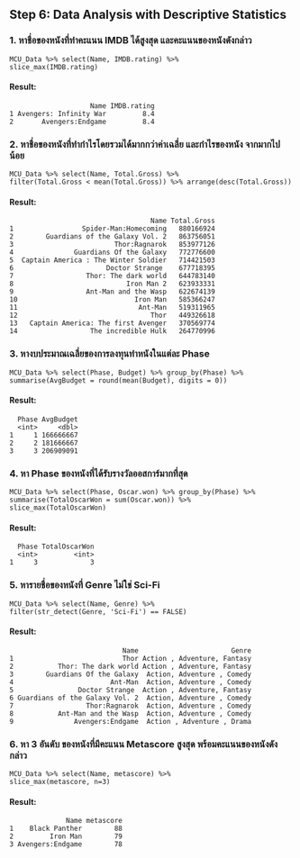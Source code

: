 ## Step 6: Data Analysis with Descriptive Statistics


### 1. หาชื่อของหนังที่ทำคะแนน IMDB ได้สูงสุด และคะแนนของหนังดังกล่าว
```{R}
MCU_Data %>% select(Name, IMDB.rating) %>%
slice_max(IMDB.rating)
```
#### Result:
```{R}
                    Name IMDB.rating
1 Avengers: Infinity War         8.4
2       Avengers:Endgame         8.4
```

### 2. หาชื่อของหนังที่ทำกำไรโดยรวมได้มากกว่าค่าเฉลี่ย และกำไรของหนัง จากมากไปน้อย
```{R}
MCU_Data %>% select(Name, Total.Gross) %>%
filter(Total.Gross < mean(Total.Gross)) %>% arrange(desc(Total.Gross))
```
#### Result:
```{R}
                                   Name Total.Gross
1                 Spider-Man:Homecoming   880166924
2        Guardians of the Galaxy Vol. 2   863756051
3                         Thor:Ragnarok   853977126
4               Guardians Of the Galaxy   772776600
5  Captain America : The Winter Soldier   714421503
6                       Doctor Strange    677718395
7                  Thor: The dark world   644783140
8                            Iron Man 2   623933331
9                  Ant-Man and the Wasp   622674139
10                             Iron Man   585366247
11                              Ant-Man   519311965
12                                 Thor   449326618
13   Captain America: The first Avenger   370569774
14                  The incredible Hulk   264770996
```

### 3. หางบประมาณเฉลี่ยของการลงทุนทำหนังในแต่ละ Phase
```{R}
MCU_Data %>% select(Phase, Budget) %>% group_by(Phase) %>% 
summarise(AvgBudget = round(mean(Budget), digits = 0))
```
#### Result:
```{R}
  Phase AvgBudget
  <int>     <dbl>
1     1 166666667
2     2 181666667
3     3 206909091
```

### 4. หา Phase ของหนังที่ได้รับรางวัลออสการ์มากที่สุด
```{R}
MCU_Data %>% select(Phase, Oscar.won) %>% group_by(Phase) %>% 
summarise(TotalOscarWon = sum(Oscar.won)) %>%
slice_max(TotalOscarWon)
```
#### Result:
```{R}
  Phase TotalOscarWon
  <int>         <int>
1     3             3
```

### 5. หารายชื่อของหนังที่ Genre ไม่ใช่ Sci-Fi
```{R}
MCU_Data %>% select(Name, Genre) %>%
filter(str_detect(Genre, 'Sci-Fi') == FALSE)
```
#### Result:
```{R}
                            Name                       Genre
1                           Thor Action , Adventure, Fantasy
2           Thor: The dark world Action , Adventure, Fantasy
3        Guardians Of the Galaxy  Action, Adventure , Comedy
4                        Ant-Man  Action, Adventure , Comedy
5                Doctor Strange  Action , Adventure, Fantasy
6 Guardians of the Galaxy Vol. 2  Action, Adventure , Comedy
7                  Thor:Ragnarok  Action, Adventure , Comedy
8           Ant-Man and the Wasp  Action, Adventure , Comedy
9               Avengers:Endgame  Action , Adventure , Drama
```

### 6. หา 3 อันดับ ของหนังที่มีคะแนน Metascore สูงสุด พร้อมคะแนนของหนังดังกล่าว
```{R}
MCU_Data %>% select(Name, metascore) %>%
slice_max(metascore, n=3)
```
#### Result:
```{R}
              Name metascore
1    Black Panther        88
2         Iron Man        79
3 Avengers:Endgame        78
```
